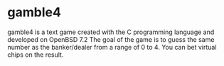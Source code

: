 # gamble4
gamble4 is a text game created with the C programming language and developed on OpenBSD 7.2 The goal of the game is to guess the same number as the banker/dealer from a range of 0 to 4. You can bet virtual chips on the result.

